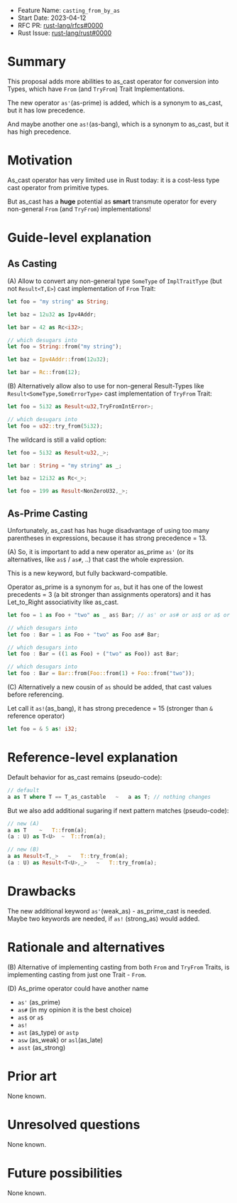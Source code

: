 - Feature Name: `casting_from_by_as`
- Start Date: 2023-04-12
- RFC PR: [rust-lang/rfcs#0000](https://github.com/rust-lang/rfcs/pull/0000)
- Rust Issue: [rust-lang/rust#0000](https://github.com/rust-lang/rust/issues/0000)


# Summary
[summary]: #summary

This proposal adds more abilities to as_cast operator for conversion into Types, which have `From` (and `TryFrom`) Trait Implementations.

The new operator `as'`(as-prime) is added, which is a synonym to as_cast, but it has low precedence. 

And maybe another one `as!`(as-bang), which is a synonym to as_cast, but it has high precedence.


# Motivation
[motivation]: #motivation

As_cast operator has very limited use in Rust today: it is a cost-less type cast operator from primitive types.

But as_cast has a **huge** potential as **smart** transmute operator for every non-general `From` (and `TryFrom`) implementations!


# Guide-level explanation
[guide-level-explanation]: #guide-level-explanation


## As Casting

(A) Allow to convert any non-general type `SomeType` of `ImplTraitType` (but not `Result<T,E>`) cast implementation of `From` Trait:

```rust
let foo = "my string" as String;

let baz = 12u32 as Ipv4Addr;

let bar = 42 as Rc<i32>;

// which desugars into
let foo = String::from("my string");

let baz = Ipv4Addr::from(12u32);

let bar = Rc::from(12);
```

(B) Alternatively allow also to use for non-general Result-Types like `Result<SomeType,SomeErrorType>` cast implementation of `TryFrom` Trait:
```rust
let foo = 5i32 as Result<u32,TryFromIntError>;

// which desugars into
let foo = u32::try_from(5i32);
```

The wildcard is still a valid option:
```rust
let foo = 5i32 as Result<u32,_>;

let bar : String = "my string" as _;

let baz = 12i32 as Rc<_>;

let foo = 199 as Result<NonZeroU32,_>;
```


## As-Prime Casting

Unfortunately, as_cast has has huge disadvantage of using too many parentheses in expressions, because it has strong precedence = 13.

(A) So, it is important to add a new operator as_prime `as'` (or its alternatives, like  `as$` / `as#`, ..) that cast the whole expression.

This is a new keyword, but fully backward-compatible.

Operator as_prime is a synonym for `as`, but it has one of the lowest precedents = 3 (a bit stronger than assignments operators) and it has Let_to_Right associativity like as_cast.
```rust
let foo = 1 as Foo + "two" as _ as$ Bar; // as' or as# or as$ or a$ or ast

// which desugars into
let foo : Bar = 1 as Foo + "two" as Foo as# Bar;

// which desugars into
let foo : Bar = ((1 as Foo) + ("two" as Foo)) ast Bar;

// which desugars into
let foo : Bar = Bar::from(Foo::from(1) + Foo::from("two"));
```

(C) Alternatively a new cousin of `as` should be added, that cast values before referencing.

Let call it `as!`(as_bang), it has strong precedence = 15 (stronger than `&` reference operator)
```rust
let foo = & 5 as! i32;
```

# Reference-level explanation
[reference-level-explanation]: #reference-level-explanation

Default behavior for as_cast remains (pseudo-code):

```rust
// default
a as T where T == T_as_castable   ~   a as T; // nothing changes
```

But we also add additional sugaring if next pattern matches (pseudo-code):
```rust
// new (A)
a as T    ~   T::from(a);
(a : U) as T<U>  ~  T::from(a);

// new (B)
a as Result<T,_>   ~   T::try_from(a);
(a : U) as Result<T<U>,_>   ~   T::try_from(a);
```

# Drawbacks
[drawbacks]: #drawbacks

The new additional keyword `as'`(weak_as) - as_prime_cast is needed. Maybe two keywords are needed, if `as!` (strong_as) would added.


# Rationale and alternatives
[rationale-and-alternatives]: #rationale-and-alternatives

(B) Alternative of implementing casting from both `From` and `TryFrom` Traits, is implementing casting from just one Trait - `From`.

(D) As_prime operator could have another name
- `as'` (as_prime)
- `as#` (in my opinion it is the best choice)
- `as$` or `a$`
- `as!`
- `ast` (as_type)  or `astp`
- `asw` (as_weak) or `asl`(as_late)
- `asst` (as_strong)


# Prior art
[prior-art]: #prior-art

None known.


# Unresolved questions
[unresolved-questions]: #unresolved-questions

None known.


# Future possibilities
[future-possibilities]: #future-possibilities

None known.

